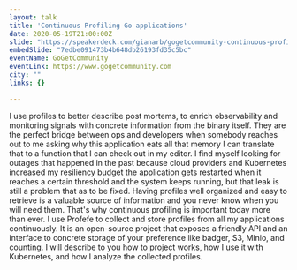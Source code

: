 ```yaml
---
layout: talk
title: 'Continuous Profiling Go applications'
date: 2020-05-19T21:00:00Z
slide: "https://speakerdeck.com/gianarb/gogetcommunity-continuous-profiling-go-application-f0f9b2e0-57ff-4e16-b5c9-077d28d31749"
embedSlide: "7edbe091473b4b648db26193fd35c5bc"
eventName: GoGetCommunity
eventLink: https://www.gogetcommunity.com
city: ""
links: {}

---
```


I use profiles to better describe post mortems, to enrich observability and
monitoring signals with concrete information from the binary itself. They are
the perfect bridge between ops and developers when somebody reaches out to me
asking why this application eats all that memory I can translate that to a
function that I can check out in my editor. I find myself looking for outages
that happened in the past because cloud providers and Kubernetes increased my
resiliency budget the application gets restarted when it reaches a certain
threshold and the system keeps running, but that leak is still a problem that as
to be fixed. Having profiles well organized and easy to retrieve is a valuable
source of information and you never know when you will need them. That's why
continuous profiling is important today more than ever. I use Profefe to collect
and store profiles from all my applications continuously. It is an open-source
project that exposes a friendly API and an interface to concrete storage of your
preference like badger, S3, Minio, and counting. I will describe to you how to
project works, how I use it with Kubernetes, and how I analyze the collected
profiles.
